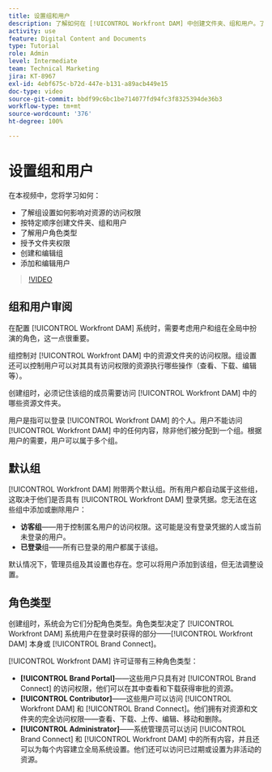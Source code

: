 ```yaml
---
title: 设置组和用户
description: 了解如何在 [!UICONTROL Workfront DAM] 中创建文件夹、组和用户。了解用户角色类型并授予文件夹权限。
activity: use
feature: Digital Content and Documents
type: Tutorial
role: Admin
level: Intermediate
team: Technical Marketing
jira: KT-8967
exl-id: 4ebf675c-b72d-447e-b131-a89acb449e15
doc-type: video
source-git-commit: bbdf99c6bc1be714077fd94fc3f8325394de36b3
workflow-type: tm+mt
source-wordcount: '376'
ht-degree: 100%

---
```


# 设置组和用户

在本视频中，您将学习如何：

* 了解组设置如何影响对资源的访问权限
* 按特定顺序创建文件夹、组和用户
* 了解用户角色类型
* 授予文件夹权限
* 创建和编辑组
* 添加和编辑用户

>[!VIDEO](https://video.tv.adobe.com/v/335230/?quality=12&learn=on&enablevpops=1)

## 组和用户审阅

在配置 [!UICONTROL Workfront DAM] 系统时，需要考虑用户和组在全局中扮演的角色，这一点很重要。

组控制对 [!UICONTROL Workfront DAM] 中的资源文件夹的访问权限。组设置还可以控制用户可以对其具有访问权限的资源执行哪些操作（查看、下载、编辑等）。

创建组时，必须记住该组的成员需要访问 [!UICONTROL Workfront DAM] 中的哪些资源文件夹。

用户是指可以登录 [!UICONTROL Workfront DAM] 的个人。用户不能访问 [!UICONTROL Workfront DAM] 中的任何内容，除非他们被分配到一个组。根据用户的需要，用户可以属于多个组。

## 默认组

[!UICONTROL Workfront DAM] 附带两个默认组。所有用户都自动属于这些组，这取决于他们是否具有 [!UICONTROL Workfront DAM] 登录凭据。您无法在这些组中添加或删除用户：

* **访客组**——用于控制匿名用户的访问权限。这可能是没有登录凭据的人或当前未登录的用户。
* **已登录**&#x200B;组——所有已登录的用户都属于该组。

默认情况下，管理员组及其设置也存在。您可以将用户添加到该组，但无法调整设置。

## 角色类型

创建组时，系统会为它们分配角色类型。角色类型决定了 [!UICONTROL Workfront DAM] 系统用户在登录时获得的部分——[!UICONTROL Workfront DAM] 本身或 [!UICONTROL Brand Connect]。

[!UICONTROL Workfront DAM] 许可证带有三种角色类型：

* **[!UICONTROL Brand Portal]**——这些用户只具有对 [!UICONTROL Brand Connect] 的访问权限，他们可以在其中查看和下载获得审批的资源。
* **[!UICONTROL Contributor]**——这些用户可以访问 [!UICONTROL Workfront DAM] 和 [!UICONTROL Brand Connect]。他们拥有对资源和文件夹的完全访问权限——查看、下载、上传、编辑、移动和删除。
* **[!UICONTROL Administrator]**——系统管理员可以访问 [!UICONTROL Brand Connect] 和 [!UICONTROL Workfront DAM] 中的所有内容，并且还可以为每个内容建立全局系统设置。他们还可以访问已过期或设置为非活动的资源。

<!-- 
Learn more graphic & documentation article link, below
* Understanding the difference between Workfront licenses and Workfront DAM role types
* -->
